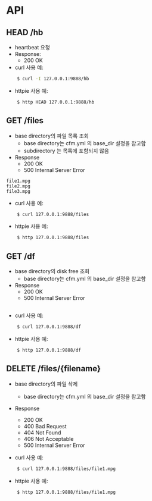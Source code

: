 # API

## HEAD /hb
- heartbeat 요청
- Response:
  - 200 OK
- curl 사용 예:
```bash
    $ curl -I 127.0.0.1:9888/hb
```
- httpie 사용 예:
```bash
    $ http HEAD 127.0.0.1:9888/hb
```

## GET /files
- base directory의 파일 목록 조회
    - base directory는 cfm.yml 의 base_dir 설정을 참고함
    - subdirectory 는 목록에 포함되지 않음
- Response
  - 200 OK
  - 500 Internal Server Error

```text
file1.mpg
file2.mpg
file3.mpg
```
- curl 사용 예:
```bash
    $ curl 127.0.0.1:9888/files
```
- httpie 사용 예:
```bash
    $ http 127.0.0.1:9888/files
```

## GET /df
- base directory의 disk free 조회
    - base directory는 cfm.yml 의 base_dir 설정을 참고함
- Response
  - 200 OK
  - 500 Internal Server Error

```json

```
- curl 사용 예:
```bash
    $ curl 127.0.0.1:9888/df
```
- httpie 사용 예:
```bash
    $ http 127.0.0.1:9888/df
```


## DELETE /files/{filename}
- base directory의 파일 삭제
    - base directory는 cfm.yml 의 base_dir 설정을 참고함
- Response
  - 200 OK
  - 400 Bad Request
  - 404 Not Found
  - 406 Not Acceptable
  - 500 Internal Server Error

- curl 사용 예:
```bash
    $ curl 127.0.0.1:9888/files/file1.mpg
```
- httpie 사용 예:
```bash
    $ http 127.0.0.1:9888/files/file1.mpg
```
